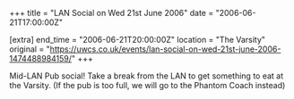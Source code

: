 +++
title = "LAN Social on Wed 21st June 2006"
date = "2006-06-21T17:00:00Z"

[extra]
end_time = "2006-06-21T20:00:00Z"
location = "The Varsity"
original = "https://uwcs.co.uk/events/lan-social-on-wed-21st-june-2006-1474488984159/"
+++

Mid-LAN Pub social\! Take a break from the LAN to get something to eat at the Varsity. (If the pub is too full, we will go to the Phantom Coach instead)

